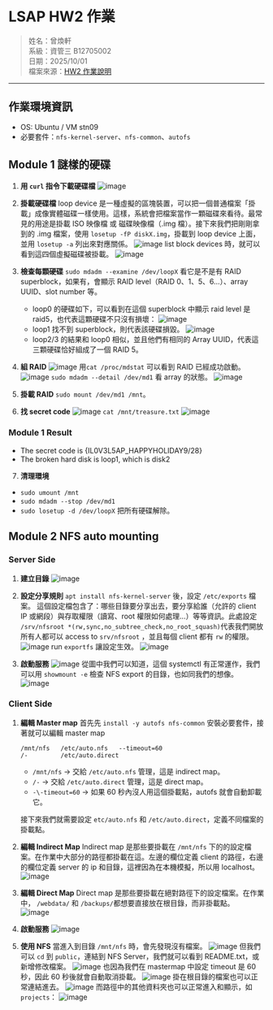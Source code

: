 # LSAP HW2 作業

> 姓名：曾煥軒  
> 系級：資管三 B12705002  
> 日期：2025/10/01  
> 檔案來源：[HW2 作業說明](https://hackmd.io/@LiSeng/S11kuPRjlx)

---

## 作業環境資訊

- OS: Ubuntu / VM  stn09
- 必要套件：`nfs-kernel-server`、`nfs-common`、`autofs`

## Module 1 謎樣的硬碟


1. **用 `curl` 指令下載硬碟檔**
![image](https://hackmd.io/_uploads/r1xDlrKhel.png)

2. **掛載硬碟檔**
loop device 是一種虛擬的區塊裝置，可以把一個普通檔案「掛載」成像實體磁碟一樣使用。這樣，系統會把檔案當作一顆磁碟來看待。最常見的用途是掛載 ISO 映像檔 或 磁碟映像檔（.img 檔）。接下來我們把剛剛拿到的 .img 檔案，使用 `losetup -fP diskX.img`，掛載到 loop device 上面，並用 `losetup -a` 列出來對應關係。
![image](https://hackmd.io/_uploads/SJvilrFnll.png)
list block devices 時，就可以看到這四個虛擬磁碟被掛載。
![image](https://hackmd.io/_uploads/H1rD4mqheg.png)

3. **檢查每顆硬碟**
`sudo mdadm --examine /dev/loopX`
看它是不是有 RAID superblock，如果有，會顯示 RAID level（RAID 0、1、5、6…）、array UUID、slot number 等。
	* loop0 的硬碟如下，可以看到在這個 superblock 中顯示 raid level 是 raid5，也代表這顆硬碟不只沒有損壞：
![image](https://hackmd.io/_uploads/S1FkUN92ee.png)
	* loop1 找不到 superblock，則代表該硬碟損毀。
![image](https://hackmd.io/_uploads/rJhUUNq2lx.png)
	* loop2/3 的結果和 loop0 相似，並且他們有相同的 Array UUID，代表這三顆硬碟恰好組成了一個 RAID 5。
	
4. **組 RAID**
![image](https://hackmd.io/_uploads/B1ZL1Iqhxe.png)
用`cat /proc/mdstat` 可以看到 RAID 已經成功啟動。
![image](https://hackmd.io/_uploads/HkAjeL9nge.png)
`sudo mdadm --detail /dev/md1` 看 array 的狀態。
![image](https://hackmd.io/_uploads/rk-mW853xe.png)

5. **掛載 RAID**
`sudo mount /dev/md1 /mnt`。

6. **找 secret code**
![image](https://hackmd.io/_uploads/S1MPzU52ee.png)
`cat /mnt/treasure.txt`
![image](https://hackmd.io/_uploads/HkiOGIqneg.png)

### Module 1 Result
- The secret code is {IL0V3L5AP_HAPPYHOLIDAY9/28}
- The broken hard disk is loop1, which is disk2

7. **清理環境**

* `sudo umount /mnt`
* `sudo mdadm --stop /dev/md1`
* `sudo losetup -d /dev/loopX` 把所有硬碟解除。

## Module 2 NFS auto mounting 

### Server Side

1. **建立目錄**
![image](https://hackmd.io/_uploads/r1GXGF5nxe.png)

2. **設定分享規則**
`apt install nfs-kernel-server` 後，設定 `/etc/exports` 檔案。
這個設定檔包含了：哪些目錄要分享出去，要分享給誰（允許的 client IP 或網段）與存取權限（讀寫、root 權限如何處理…）等等資訊。此處設定 `/srv/nfsroot *(rw,sync,no_subtree_check,no_root_squash)`代表我們開放所有人都可以 access to `srv/nfsroot` ，並且每個 client 都有 `rw` 的權限。
![image](https://hackmd.io/_uploads/rkRYXK9hxl.png)
run `exportfs` 讓設定生效。
![image](https://hackmd.io/_uploads/HJMp4Y53le.png)

3. **啟動服務**
![image](https://hackmd.io/_uploads/B1TESK92ll.png)
從圖中我們可以知道，這個 systemctl 有正常運作，我們可以用 `showmount -e` 檢查 NFS export 的目錄，也如同我們的想像。
![image](https://hackmd.io/_uploads/HJtqHt92ll.png)

### Client Side

1. **編輯 Master map**
首先先 `install -y autofs nfs-common` 安裝必要套件，接著就可以編輯 master map
	```
	/mnt/nfs   /etc/auto.nfs   --timeout=60
	/-         /etc/auto.direct
	```	
	- `/mnt/nfs` → 交給 `/etc/auto.nfs` 管理，這是 indirect map。
	- `/-` → 交給 `/etc/auto.direct` 管理，這是 direct map。
	- `-\-timeout=60` → 如果 60 秒內沒人用這個掛載點，autofs 就會自動卸載它。

	接下來我們就需要設定 `etc/auto.nfs` 和 `/etc/auto.direct`，定義不同檔案的掛載點。

2. **編輯 Indirect Map**
Indirect map 是那些要掛載在 `/mnt/nfs` 下的的設定檔案。在作業中大部分的路徑都掛載在這。左邊的欄位定義 client 的路徑，右邊的欄位定義 server 的 ip 和目錄，這裡因為在本機模擬，所以用 localhost。
![image](https://hackmd.io/_uploads/H1mKg9cnxg.png)


3. **編輯 Direct Map**
Direct map 是那些要掛載在絕對路徑下的設定檔案。在作業中， `/webdata/` 和 `/backups/`都想要直接放在根目錄，而非掛載點。
![image](https://hackmd.io/_uploads/S1jhAFqhxl.png)



4. **啟動服務**
![image](https://hackmd.io/_uploads/H1qYnKc3xx.png)

5. **使用 NFS**
當進入到目錄 `/mnt/nfs` 時，會先發現沒有檔案。
![image](https://hackmd.io/_uploads/SybkAt5heg.png)
但我們可以 `cd` 到 `public`，連結到 NFS Server，我們就可以看到 README.txt，或新增修改檔案。
![image](https://hackmd.io/_uploads/SkceRK9nxl.png)
也因為我們在 mastermap 中設定 timeout 是 60 秒，因此 60 秒後就會自動取消掛載。
![image](https://hackmd.io/_uploads/rkDKCt9ngg.png)
掛在根目錄的檔案也可以正常連結進去。
![image](https://hackmd.io/_uploads/BJzoycqnlx.png)
而路徑中的其他資料夾也可以正常進入和顯示，如 `projects`：
![image](https://hackmd.io/_uploads/S1boe993gx.png)


